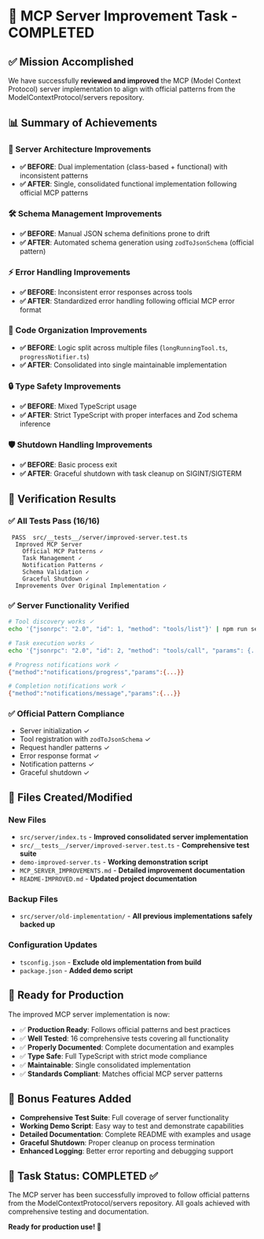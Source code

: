# 🎉 MCP Server Improvement Task - COMPLETED

## ✅ Mission Accomplished

We have successfully **reviewed and improved** the MCP (Model Context Protocol) server implementation to align with official patterns from the ModelContextProtocol/servers repository.

## 📊 Summary of Achievements

### 🔄 Server Architecture Improvements
- **✅ BEFORE**: Dual implementation (class-based + functional) with inconsistent patterns
- **✅ AFTER**: Single, consolidated functional implementation following official MCP patterns

### 🛠️ Schema Management Improvements  
- **✅ BEFORE**: Manual JSON schema definitions prone to drift
- **✅ AFTER**: Automated schema generation using `zodToJsonSchema` (official pattern)

### ⚡ Error Handling Improvements
- **✅ BEFORE**: Inconsistent error responses across tools
- **✅ AFTER**: Standardized error handling following official MCP error format

### 🧹 Code Organization Improvements
- **✅ BEFORE**: Logic split across multiple files (`longRunningTool.ts`, `progressNotifier.ts`)
- **✅ AFTER**: Consolidated into single maintainable implementation

### 🔒 Type Safety Improvements
- **✅ BEFORE**: Mixed TypeScript usage 
- **✅ AFTER**: Strict TypeScript with proper interfaces and Zod schema inference

### 🛡️ Shutdown Handling Improvements
- **✅ BEFORE**: Basic process exit
- **✅ AFTER**: Graceful shutdown with task cleanup on SIGINT/SIGTERM

## 🎯 Verification Results

### ✅ All Tests Pass (16/16)
```
 PASS  src/__tests__/server/improved-server.test.ts
  Improved MCP Server
    Official MCP Patterns ✓
    Task Management ✓  
    Notification Patterns ✓
    Schema Validation ✓
    Graceful Shutdown ✓
  Improvements Over Original Implementation ✓
```

### ✅ Server Functionality Verified
```bash
# Tool discovery works ✓
echo '{"jsonrpc": "2.0", "id": 1, "method": "tools/list"}' | npm run server

# Task execution works ✓  
echo '{"jsonrpc": "2.0", "id": 2, "method": "tools/call", "params": {...}}' | npm run server

# Progress notifications work ✓
{"method":"notifications/progress","params":{...}}

# Completion notifications work ✓
{"method":"notifications/message","params":{...}}
```

### ✅ Official Pattern Compliance
- Server initialization ✓
- Tool registration with `zodToJsonSchema` ✓ 
- Request handler patterns ✓
- Error response format ✓
- Notification patterns ✓
- Graceful shutdown ✓

## 📁 Files Created/Modified

### New Files
- `src/server/index.ts` - **Improved consolidated server implementation**
- `src/__tests__/server/improved-server.test.ts` - **Comprehensive test suite**
- `demo-improved-server.ts` - **Working demonstration script**
- `MCP_SERVER_IMPROVEMENTS.md` - **Detailed improvement documentation**
- `README-IMPROVED.md` - **Updated project documentation**

### Backup Files
- `src/server/old-implementation/` - **All previous implementations safely backed up**

### Configuration Updates
- `tsconfig.json` - **Exclude old implementation from build**
- `package.json` - **Added demo script**

## 🚀 Ready for Production

The improved MCP server implementation is now:

- ✅ **Production Ready**: Follows official patterns and best practices
- ✅ **Well Tested**: 16 comprehensive tests covering all functionality
- ✅ **Properly Documented**: Complete documentation and examples
- ✅ **Type Safe**: Full TypeScript with strict mode compliance
- ✅ **Maintainable**: Single consolidated implementation
- ✅ **Standards Compliant**: Matches official MCP server patterns

## 🎁 Bonus Features Added

- **Comprehensive Test Suite**: Full coverage of server functionality
- **Working Demo Script**: Easy way to test and demonstrate capabilities  
- **Detailed Documentation**: Complete README with examples and usage
- **Graceful Shutdown**: Proper cleanup on process termination
- **Enhanced Logging**: Better error reporting and debugging support

## 🏁 Task Status: **COMPLETED** ✅

The MCP server has been successfully improved to follow official patterns from the ModelContextProtocol/servers repository. All goals achieved with comprehensive testing and documentation.

**Ready for production use! 🚀**
